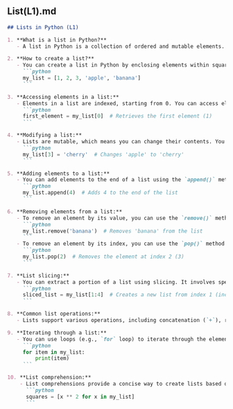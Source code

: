 ## List(L1).md

```markdown
## Lists in Python (L1)

1. **What is a list in Python?**
   - A list in Python is a collection of ordered and mutable elements. It can contain various data types, including numbers, strings, and even other lists. Lists are created using square brackets, and elements are separated by commas.

2. **How to create a list?**
   - You can create a list in Python by enclosing elements within square brackets:
     ```python
     my_list = [1, 2, 3, 'apple', 'banana']
     ```

3. **Accessing elements in a list:**
   - Elements in a list are indexed, starting from 0. You can access elements using square brackets and the index:
     ```python
     first_element = my_list[0]  # Retrieves the first element (1)
     ```

4. **Modifying a list:**
   - Lists are mutable, which means you can change their contents. You can assign new values to specific elements:
     ```python
     my_list[3] = 'cherry'  # Changes 'apple' to 'cherry'
     ```

5. **Adding elements to a list:**
   - You can add elements to the end of a list using the `append()` method:
     ```python
     my_list.append(4)  # Adds 4 to the end of the list
     ```

6. **Removing elements from a list:**
   - To remove an element by its value, you can use the `remove()` method:
     ```python
     my_list.remove('banana')  # Removes 'banana' from the list
     ```
   - To remove an element by its index, you can use the `pop()` method:
     ```python
     my_list.pop(2)  # Removes the element at index 2 (3)
     ```

7. **List slicing:**
   - You can extract a portion of a list using slicing. It involves specifying a start and end index:
     ```python
     sliced_list = my_list[1:4]  # Creates a new list from index 1 (inclusive) to 4 (exclusive)
     ```

8. **Common list operations:**
   - Lists support various operations, including concatenation (`+`), repetition (`*`), and length determination (`len()`).

9. **Iterating through a list:**
   - You can use loops (e.g., `for` loop) to iterate through the elements of a list:
     ```python
     for item in my_list:
         print(item)
     ```

10. **List comprehension:**
    - List comprehensions provide a concise way to create lists based on existing lists or other iterable objects:
      ```python
      squares = [x ** 2 for x in my_list]
      ```

